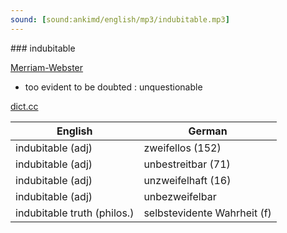 ```yaml
---
sound: [sound:ankimd/english/mp3/indubitable.mp3]
---
```


\### indubitable

[Merriam-Webster](https://www.merriam-webster.com/dictionary/indubitable)

- too evident to be doubted : unquestionable

[dict.cc](https://www.dict.cc/indubitable)

| English        | German       |
| -------------- | ------------ |
| indubitable (adj) | zweifellos (152) |
| indubitable (adj) | unbestreitbar (71) |
| indubitable (adj) | unzweifelhaft (16) |
| indubitable (adj) | unbezweifelbar |
| indubitable truth (philos.) | selbstevidente Wahrheit (f) |
